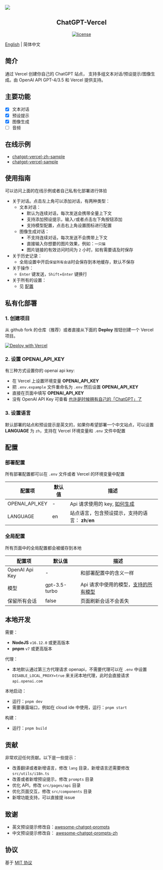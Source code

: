 ![](./assets/preview_zh.png)

<h2 align="center">ChatGPT-Vercel</h2>

<p align="center">
  <a href="https://github.com/GPTGenius/chatgpt-vercel/blob/main/LICENSE">
    <img alt="license" src="https://img.shields.io/github/license/GPTGenius/chatgpt-vercel">
  </a>
</p>

[English](./README.md) | 简体中文

## 简介
通过 Vercel 创建你自己的 ChatGPT 站点， 支持多组文本对话/预设提示/图像生成。由 OpenAI API GPT-4/3.5 和 Vercel 提供支持。


## 主要功能
- [x] 文本对话
- [x] 预设提示
- [x] 图像生成
- [ ] 音频

## 在线示例
- [chatgpt-vercel-zh-sample](https://chatgpt-vercel-zh-sample.vercel.app/)
- [chatgpt-vercel-sample](https://chatgpt-vercel-sample.vercel.app/)

## 使用指南
可以访问上面的在线示例或者自己私有化部署进行体验

- 关于对话。点击左上角可以添加对话，有两种类型：
  - 文本对话：
    - 默认为连续对话，每次发送会携带全量上下文
    - 支持添加预设提示，输入`/`或者点击左下角按钮添加
    - 支持模型配置，点击右上角设置图标进行配置
  - 图像生成对话：
    - 不支持连续对话，每次发送不会携带上下文
    - 直接输入你想要的图片效果，例如：`一只猫`
    - 图片链接的有效访问时间为 `2` 小时，如有需要请及时保存
- 关于历史记录：
  - 全局设置中开启`保留所有会话`时会保存到本地缓存，默认不保存
- 关于操作：
  - `Enter` 键发送，`Shift`+`Enter` 键换行
- 关于所有的设置：
  - 见 [配置](#配置)

## 私有化部署

### 1. 创建项目
从 github fork 的仓库（推荐）或者直接从下面的 **Deploy** 按钮创建一个 Vercel 项目。

[![Deploy with Vercel](https://vercel.com/button)](https://vercel.com/new/clone?repository-url=https://github.com/GPTGenius/chatgpt-vercel&env=OPENAI_API_KEY&env=LANGUAGE)

### 2. 设置 OPENAI_API_KEY
有三种方式设置你的 openai api key:
- 在 Vercel 上设置环境变量 **OPENAI_API_KEY**
- 把 `.env.expample` 文件重命名为 `.env` 然后设置 **OPENAI_API_KEY**
- 直接在页面中填写 **OPENAI_API_KEY** 
- 没有 OpenAI API Key 可查看 [也许是时候拥有自己的「ChatGPT」了](https://juejin.cn/post/7210274432332939322)
### 3. 设置语言
默认部署的站点和预设提示是英文的，如果你希望部署一个中文站点，可以设置 **LANGUAGE** 为 `zh`，支持在 Vercel 环境变量和 `.env` 文件中配置

## 配置
### 部署配置
所有部署配置都可以在 `.env` 文件或者 Vercel 的环境变量中配置

| 配置项          | 默认值        | 描述                                                                                  | 
| -------------- | ------------- | ------------------------------------------------------------------------------------ |
| OPENAI_API_KEY | -             | Api 请求使用的 key, [如何生成](https://platform.openai.com/account/api-keys) |
| LANGUAGE       | en            | 站点语言，包含预设提示，支持的语言： **zh**/**en**              |


### 全局配置
所有页面中的全局配置都会被缓存到本地

| 配置项           | 默认值        | 描述                                                                                                      |
| --------------- | ------------- | --------------------------------------------------------------------------------------------------------- |
| OpenAI Api Key  | -             | 和部署配置中的含义一样                                                                                      |
| 模型            | gpt-3.5-turbo | Api 请求中使用的模型，[支持的所有模型](https://platform.openai.com/docs/models/model-endpoint-compatibility) |
| 保留所有会话     | false         | 页面刷新会话不会丢失                                                                                        |

## 本地开发
需要：
- **NodeJS** `v16.12.0` 或更高版本
- **pnpm** `v7` 或更高版本

代理：
- 本地默认通过第三方代理请求 openapi，不需要代理可以在 `.env` 中设置 `DISABLE_LOCAL_PROXY=true` 来关闭本地代理，此时会直接请求 `api.openai.com`

本地启动：
- 运行：`pnpm dev`
- 需要暴露端口，例如在 cloud ide 中使用，运行：`pnpm start`

构建：
- 运行：`pnpm build`

## 贡献
非常欢迎任何贡献。以下是一些提示：
- 改善翻译或者新增语言，修改 `lang` 目录，新增语言还需要修改 `src/utils/i18n.ts`
- 改善或者新增预设提示，修改 `prompts` 目录
- 优化 API，修改 `src/pages/api` 目录
- 优化页面交互，修改 `src/components` 目录
- 新增功能支持，可以直接提 issue

## 致谢
- 英文预设提示修改自：[awesome-chatgpt-prompts](https://github.com/f/awesome-chatgpt-prompts)
- 中文预设提示修改自： [awesome-chatgpt-prompts-zh](https://github.com/PlexPt/awesome-chatgpt-prompts-zh)

## 协议
基于 [MIT 协议](./LICENSE)
